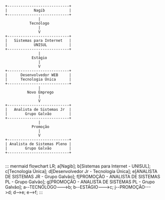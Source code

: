 ```
+----------------------------+
|            Nagib           |
+----------------------------+
               |
           Tecnólogo
               |
               V
+----------------------------+
|   Sistemas para Internet   |
|            UNISUL          |
+----------------------------+
               |
            Estágio
               |
               V
+----------------------------+
|      Desenvolvedor WEB     |
|      Tecnologia Única      |
+----------------------------+
               |
          Novo Emprego
               |
               V
+----------------------------+
|   Analista de Sistemas Jr  |
|        Grupo Galvão        |
+----------------------------+
               |
            Promoção
               |
               V
+----------------------------+
| Analista de Sistemas Pleno |
|        Grupo Galvão        |
+----------------------------+
          
```

::: mermaid
flowchart LR;
a[Nagib];
b[Sistemas para Internet - UNISUL];
c[Tecnologia Única];
d[Desenvolvedor Jr - Tecnologia Única];
e[ANALISTA DE SISTEMAS JR - Grupo Galvão];
f[PROMOÇÃO - ANALISTA DE SISTEMAS PL - Grupo Galvão];
g[PROMOÇÃO - ANALISTA DE SISTEMAS PL - Grupo Galvão];
a--TECNÓLOGO--->b;
b--ESTÁGIO--->c;
j--PROMOÇÃO--->d;
d-->e;
e-->f;
:::
